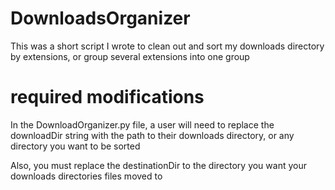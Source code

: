 # DownloadsOrganizer
This was a short script I wrote to clean out and sort my downloads directory by extensions, or group several extensions into one group

# required modifications
In the DownloadOrganizer.py file, a user will need to replace the downloadDir string with the path to their downloads directory, or any directory you want to be sorted

Also, you must replace the destinationDir to the directory you want your downloads directories files moved to
